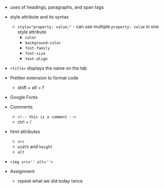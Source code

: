 - uses of headings, paragraphs, and span tags
- style attribute and its syntax
  - `style="property: value;"` - can use multiple `property: value` in one style attribute
    - `color`
    - `background-color`
    - `font-family`
    - `font-size`
    - `text-align`
- `<title>` displays the name on the tab
- Prettier extension to format code
  - shift + alt + f
- Google Fonts
- Comments
  - `<!-- this is a comment -->`
  - ctrl + /
- html attributes
  - `src`
  - `width` and `height`
  - `alt`
- `<img src='' alt=''>`

- Assignment
  - repeat what we did today twice
